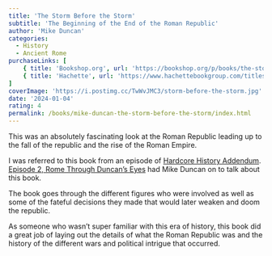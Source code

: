 ```yaml
---
title: 'The Storm Before the Storm'
subtitle: 'The Beginning of the End of the Roman Republic'
author: 'Mike Duncan'
categories:
  - History
  - Ancient Rome
purchaseLinks: [
    { title: 'Bookshop.org', url: 'https://bookshop.org/p/books/the-storm-before-the-storm-the-beginning-of-the-end-of-the-roman-republic-mike-duncan/7215014?ean=9781541724037' },
    { title: 'Hachette', url: 'https://www.hachettebookgroup.com/titles/mike-duncan/the-storm-before-the-storm/9781610397216' }
]
coverImage: 'https://i.postimg.cc/TwWvJMC3/storm-before-the-storm.jpg'
date: '2024-01-04'
rating: 4
permalink: /books/mike-duncan-the-storm-before-the-storm/index.html
---
```


This was an absolutely fascinating look at the Roman Republic leading up to the fall of the republic and the rise of the Roman Empire.

I was referred to this book from an episode of [Hardcore History Addendum](https://www.dancarlin.com/addendum/). [Episode 2, Rome Through Duncan’s Eyes](https://www.youtube.com/watch?v=BNB4P_i-Ph0) had Mike Duncan on to talk about this book.

The book goes through the different figures who were involved as well as some of the fateful decisions they made that would later weaken and doom the republic.

As someone who wasn’t super familiar with this era of history, this book did a great job of laying out the details of what the Roman Republic was and the history of the different wars and political intrigue that occurred.